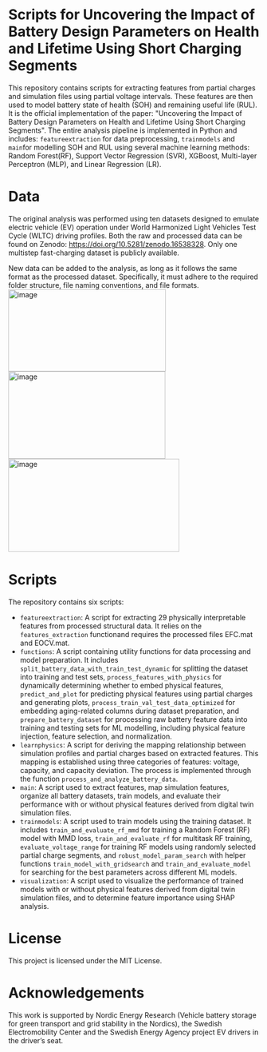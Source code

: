 # Scripts for Uncovering the Impact of Battery Design Parameters on Health and Lifetime Using Short Charging Segments
This repository contains scripts for extracting features from partial charges and simulation files using partial voltage intervals. These features are then
used to model battery state of health (SOH) and remaining useful life (RUL). It is the official implementation of the paper:  "Uncovering the Impact of Battery Design Parameters on Health and Lifetime Using Short Charging Segments". The entire analysis pipeline is implemented in Python and includes: `featureextraction` for data preprocessing, `trainmodels` and `main`for modelling SOH and RUL using several machine learning methods: Random Forest(RF), Support Vector Regression (SVR), XGBoost, Multi-layer Perceptron (MLP), and Linear Regression (LR).

# Data
The original analysis was performed using ten datasets designed to emulate electric vehicle (EV) operation under World Harmonized Light Vehicles Test Cycle (WLTC) driving profiles. Both the raw and processed data can be found on Zenodo: https://doi.org/10.5281/zenodo.16538328. Only one multistep fast-charging dataset is publicly available.

New data can be added to the analysis, as long as it follows the same format as the processed dataset. Specifically, it must adhere to the required folder structure, file naming conventions, and file formats.
<img width="316" height="164" alt="image" src="https://github.com/user-attachments/assets/2de6e6b6-445f-4063-8e2f-004f8196c301" />
<img width="315" height="175" alt="image" src="https://github.com/user-attachments/assets/110880b6-892b-4ce4-9c30-288ef27ac345" />
<img width="343" height="186" alt="image" src="https://github.com/user-attachments/assets/afff6b4e-432e-43f1-a39d-89f3b1d2626a" />

# Scripts
The repository contains six scripts:

-   `featureextraction`: A script for extracting 29 physically interpretable features from processed structural data. It relies on the `features_extraction` functionand requires the processed files EFC.mat and EOCV.mat.
-   `functions`: A script containing utility functions for data processing and model preparation. It includes `split_battery_data_with_train_test_dynamic` for splitting the dataset into training and test sets, `process_features_with_physics` for dynamically determining whether to embed physical features, `predict_and_plot` for predicting physical features using partial charges and generating plots, `process_train_val_test_data_optimized` for embedding aging-related columns during dataset preparation, and `prepare_battery_dataset` for processing raw battery feature data into training and testing sets for ML modelling, including physical feature injection, feature selection, and normalization.
-   `learnphysics`:  A script for deriving the mapping relationship between simulation profiles and partial charges based on extracted features. This mapping is established using three categories of features: voltage, capacity, and capacity deviation. The process is implemented through the function `process_and_analyze_battery_data`.
-   `main`: A script used to extract features, map simulation features, organize all battery datasets, train models, and evaluate their performance with or without physical features derived from digital twin simulation files.
-   `trainmodels`: A script used to train models using the training dataset. It includes `train_and_evaluate_rf_mmd` for training a Random Forest (RF) model with MMD loss, `train_and_evaluate_rf` for multitask RF training, `evaluate_voltage_range` for training RF models using randomly selected partial charge segments, and `robust_model_param_search` with helper functions `train_model_with_gridsearch` and `train_and_evaluate_model` for searching for the best parameters across different ML models.
-   `visualization`: A script used to visualize the performance of trained models with or without physical features derived from digital twin simulation files, and to determine feature importance using SHAP analysis.

# License
This project is licensed under the MIT License.

# Acknowledgements
This work is supported by Nordic Energy Research (Vehicle battery storage for green transport and grid stability in the Nordics), the Swedish Electromobility Center and the Swedish Energy Agency project EV drivers in the driver’s seat.

